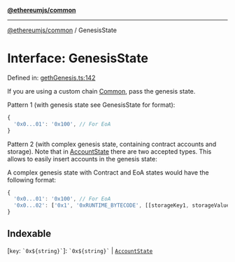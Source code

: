 [**@ethereumjs/common**](../README.md)

***

[@ethereumjs/common](../README.md) / GenesisState

# Interface: GenesisState

Defined in: [gethGenesis.ts:142](https://github.com/ethereumjs/ethereumjs-monorepo/blob/master/packages/common/src/gethGenesis.ts#L142)

If you are using a custom chain [Common](../classes/Common.md), pass the genesis state.

Pattern 1 (with genesis state see GenesisState for format):

```javascript
{
  '0x0...01': '0x100', // For EoA
}
```

Pattern 2 (with complex genesis state, containing contract accounts and storage).
Note that in [AccountState](../type-aliases/AccountState.md) there are two
accepted types. This allows to easily insert accounts in the genesis state:

A complex genesis state with Contract and EoA states would have the following format:

```javascript
{
  '0x0...01': '0x100', // For EoA
  '0x0...02': ['0x1', '0xRUNTIME_BYTECODE', [[storageKey1, storageValue1], [storageKey2, storageValue2]]] // For contracts
}
```

## Indexable

\[`key`: `` `0x${string}` ``\]: `` `0x${string}` `` \| [`AccountState`](../type-aliases/AccountState.md)
